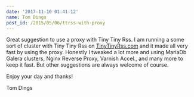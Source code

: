 ```yaml
---
date: '2017-11-10 01:41:12'
name: Tom Dings
post_id: /2015/05/06/ttrss-with-proxy
---
```


Great suggestion to use a proxy with Tiny Tiny Rss. I am running a some sort of cluster with Tiny Tiny Rss on [TinyTinyRss.com](http://TinyTinyRss.com/) and it made all very fast by using the proxy. Honestly I tweaked a lot more and using MariaDb Galera clusters, Nginx Reverse Proxy, Varnish Accel., and many more to keep it fast. But other suggestions are always welcome of course.

Enjoy your day and thanks!

Tom Dings
